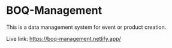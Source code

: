 # BOQ-Management
This is a data management system for event or product creation.

Live link: https://boq-management.netlify.app/
